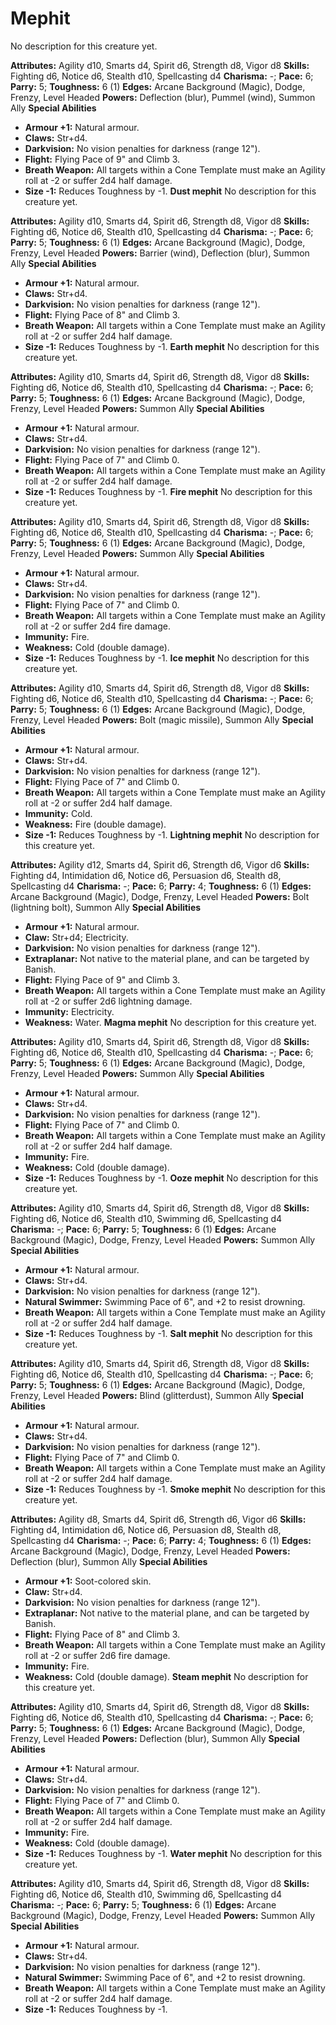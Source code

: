 # Mephit

No description for this creature yet.

**Attributes:** Agility d10, Smarts d4, Spirit d6, Strength d8, Vigor
d8
**Skills:** Fighting d6, Notice d6, Stealth d10, Spellcasting d4
**Charisma:** -; **Pace:** 6; **Parry:** 5; **Toughness:** 6 (1)
**Edges:** Arcane Background (Magic), Dodge, Frenzy, Level Headed
**Powers:** Deflection (blur), Pummel (wind), Summon Ally
**Special Abilities**

- **Armour +1:** Natural armour.
- **Claws:** Str+d4.
- **Darkvision:** No vision penalties for darkness (range 12").
- **Flight:** Flying Pace of 9" and Climb 3.
- **Breath Weapon:** All targets within a Cone Template must make an
Agility roll at -2 or suffer 2d4 half damage.
- **Size -1:** Reduces Toughness by -1.
**Dust mephit**
No description for this creature yet.

**Attributes:** Agility d10, Smarts d4, Spirit d6, Strength d8, Vigor
d8
**Skills:** Fighting d6, Notice d6, Stealth d10, Spellcasting d4
**Charisma:** -; **Pace:** 6; **Parry:** 5; **Toughness:** 6 (1)
**Edges:** Arcane Background (Magic), Dodge, Frenzy, Level Headed
**Powers:** Barrier (wind), Deflection (blur), Summon Ally
**Special Abilities**

- **Armour +1:** Natural armour.
- **Claws:** Str+d4.
- **Darkvision:** No vision penalties for darkness (range 12").
- **Flight:** Flying Pace of 8" and Climb 3.
- **Breath Weapon:** All targets within a Cone Template must make an
Agility roll at -2 or suffer 2d4 half damage.
- **Size -1:** Reduces Toughness by -1.
**Earth mephit**
No description for this creature yet.

**Attributes:** Agility d10, Smarts d4, Spirit d6, Strength d8, Vigor
d8
**Skills:** Fighting d6, Notice d6, Stealth d10, Spellcasting d4
**Charisma:** -; **Pace:** 6; **Parry:** 5; **Toughness:** 6 (1)
**Edges:** Arcane Background (Magic), Dodge, Frenzy, Level Headed
**Powers:** Summon Ally
**Special Abilities**

- **Armour +1:** Natural armour.
- **Claws:** Str+d4.
- **Darkvision:** No vision penalties for darkness (range 12").
- **Flight:** Flying Pace of 7" and Climb 0.
- **Breath Weapon:** All targets within a Cone Template must make an
Agility roll at -2 or suffer 2d4 half damage.
- **Size -1:** Reduces Toughness by -1.
**Fire mephit**
No description for this creature yet.

**Attributes:** Agility d10, Smarts d4, Spirit d6, Strength d8, Vigor
d8
**Skills:** Fighting d6, Notice d6, Stealth d10, Spellcasting d4
**Charisma:** -; **Pace:** 6; **Parry:** 5; **Toughness:** 6 (1)
**Edges:** Arcane Background (Magic), Dodge, Frenzy, Level Headed
**Powers:** Summon Ally
**Special Abilities**

- **Armour +1:** Natural armour.
- **Claws:** Str+d4.
- **Darkvision:** No vision penalties for darkness (range 12").
- **Flight:** Flying Pace of 7" and Climb 0.
- **Breath Weapon:** All targets within a Cone Template must make an
Agility roll at -2 or suffer 2d4 fire damage.
- **Immunity:** Fire.
- **Weakness:** Cold (double damage).
- **Size -1:** Reduces Toughness by -1.
**Ice mephit**
No description for this creature yet.

**Attributes:** Agility d10, Smarts d4, Spirit d6, Strength d8, Vigor
d8
**Skills:** Fighting d6, Notice d6, Stealth d10, Spellcasting d4
**Charisma:** -; **Pace:** 6; **Parry:** 5; **Toughness:** 6 (1)
**Edges:** Arcane Background (Magic), Dodge, Frenzy, Level Headed
**Powers:** Bolt (magic missile), Summon Ally
**Special Abilities**

- **Armour +1:** Natural armour.
- **Claws:** Str+d4.
- **Darkvision:** No vision penalties for darkness (range 12").
- **Flight:** Flying Pace of 7" and Climb 0.
- **Breath Weapon:** All targets within a Cone Template must make an
Agility roll at -2 or suffer 2d4 half damage.
- **Immunity:** Cold.
- **Weakness:** Fire (double damage).
- **Size -1:** Reduces Toughness by -1.
**Lightning mephit**
No description for this creature yet.

**Attributes:** Agility d12, Smarts d4, Spirit d6, Strength d6, Vigor
d6
**Skills:** Fighting d4, Intimidation d6, Notice d6, Persuasion d6,
Stealth d8, Spellcasting d4
**Charisma:** -; **Pace:** 6; **Parry:** 4; **Toughness:** 6 (1)
**Edges:** Arcane Background (Magic), Dodge, Frenzy, Level Headed
**Powers:** Bolt (lightning bolt), Summon Ally
**Special Abilities**

- **Armour +1:** Natural armour.
- **Claw:** Str+d4; Electricity.
- **Darkvision:** No vision penalties for darkness (range 12").
- **Extraplanar:** Not native to the material plane, and can be targeted
by Banish.
- **Flight:** Flying Pace of 9" and Climb 3.
- **Breath Weapon:** All targets within a Cone Template must make an
Agility roll at -2 or suffer 2d6 lightning damage.
- **Immunity:** Electricity.
- **Weakness:** Water.
**Magma mephit**
No description for this creature yet.

**Attributes:** Agility d10, Smarts d4, Spirit d6, Strength d8, Vigor
d8
**Skills:** Fighting d6, Notice d6, Stealth d10, Spellcasting d4
**Charisma:** -; **Pace:** 6; **Parry:** 5; **Toughness:** 6 (1)
**Edges:** Arcane Background (Magic), Dodge, Frenzy, Level Headed
**Powers:** Summon Ally
**Special Abilities**

- **Armour +1:** Natural armour.
- **Claws:** Str+d4.
- **Darkvision:** No vision penalties for darkness (range 12").
- **Flight:** Flying Pace of 7" and Climb 0.
- **Breath Weapon:** All targets within a Cone Template must make an
Agility roll at -2 or suffer 2d4 half damage.
- **Immunity:** Fire.
- **Weakness:** Cold (double damage).
- **Size -1:** Reduces Toughness by -1.
**Ooze mephit**
No description for this creature yet.

**Attributes:** Agility d10, Smarts d4, Spirit d6, Strength d8, Vigor
d8
**Skills:** Fighting d6, Notice d6, Stealth d10, Swimming d6,
Spellcasting d4
**Charisma:** -; **Pace:** 6; **Parry:** 5; **Toughness:** 6 (1)
**Edges:** Arcane Background (Magic), Dodge, Frenzy, Level Headed
**Powers:** Summon Ally
**Special Abilities**

- **Armour +1:** Natural armour.
- **Claws:** Str+d4.
- **Darkvision:** No vision penalties for darkness (range 12").
- **Natural Swimmer:** Swimming Pace of 6", and +2 to resist drowning.
- **Breath Weapon:** All targets within a Cone Template must make an
Agility roll at -2 or suffer 2d4 half damage.
- **Size -1:** Reduces Toughness by -1.
**Salt mephit**
No description for this creature yet.

**Attributes:** Agility d10, Smarts d4, Spirit d6, Strength d8, Vigor
d8
**Skills:** Fighting d6, Notice d6, Stealth d10, Spellcasting d4
**Charisma:** -; **Pace:** 6; **Parry:** 5; **Toughness:** 6 (1)
**Edges:** Arcane Background (Magic), Dodge, Frenzy, Level Headed
**Powers:** Blind (glitterdust), Summon Ally
**Special Abilities**

- **Armour +1:** Natural armour.
- **Claws:** Str+d4.
- **Darkvision:** No vision penalties for darkness (range 12").
- **Flight:** Flying Pace of 7" and Climb 0.
- **Breath Weapon:** All targets within a Cone Template must make an
Agility roll at -2 or suffer 2d4 half damage.
- **Size -1:** Reduces Toughness by -1.
**Smoke mephit**
No description for this creature yet.

**Attributes:** Agility d8, Smarts d4, Spirit d6, Strength d6, Vigor d6
**Skills:** Fighting d4, Intimidation d6, Notice d6, Persuasion d8,
Stealth d8, Spellcasting d4
**Charisma:** -; **Pace:** 6; **Parry:** 4; **Toughness:** 6 (1)
**Edges:** Arcane Background (Magic), Dodge, Frenzy, Level Headed
**Powers:** Deflection (blur), Summon Ally
**Special Abilities**

- **Armour +1:** Soot-colored skin.
- **Claw:** Str+d4.
- **Darkvision:** No vision penalties for darkness (range 12").
- **Extraplanar:** Not native to the material plane, and can be targeted
by Banish.
- **Flight:** Flying Pace of 8" and Climb 3.
- **Breath Weapon:** All targets within a Cone Template must make an
Agility roll at -2 or suffer 2d6 fire damage.
- **Immunity:** Fire.
- **Weakness:** Cold (double damage).
**Steam mephit**
No description for this creature yet.

**Attributes:** Agility d10, Smarts d4, Spirit d6, Strength d8, Vigor
d8
**Skills:** Fighting d6, Notice d6, Stealth d10, Spellcasting d4
**Charisma:** -; **Pace:** 6; **Parry:** 5; **Toughness:** 6 (1)
**Edges:** Arcane Background (Magic), Dodge, Frenzy, Level Headed
**Powers:** Deflection (blur), Summon Ally
**Special Abilities**

- **Armour +1:** Natural armour.
- **Claws:** Str+d4.
- **Darkvision:** No vision penalties for darkness (range 12").
- **Flight:** Flying Pace of 7" and Climb 0.
- **Breath Weapon:** All targets within a Cone Template must make an
Agility roll at -2 or suffer 2d4 half damage.
- **Immunity:** Fire.
- **Weakness:** Cold (double damage).
- **Size -1:** Reduces Toughness by -1.
**Water mephit**
No description for this creature yet.

**Attributes:** Agility d10, Smarts d4, Spirit d6, Strength d8, Vigor
d8
**Skills:** Fighting d6, Notice d6, Stealth d10, Swimming d6,
Spellcasting d4
**Charisma:** -; **Pace:** 6; **Parry:** 5; **Toughness:** 6 (1)
**Edges:** Arcane Background (Magic), Dodge, Frenzy, Level Headed
**Powers:** Summon Ally
**Special Abilities**

- **Armour +1:** Natural armour.
- **Claws:** Str+d4.
- **Darkvision:** No vision penalties for darkness (range 12").
- **Natural Swimmer:** Swimming Pace of 6", and +2 to resist drowning.
- **Breath Weapon:** All targets within a Cone Template must make an
Agility roll at -2 or suffer 2d4 half damage.
- **Size -1:** Reduces Toughness by -1.

